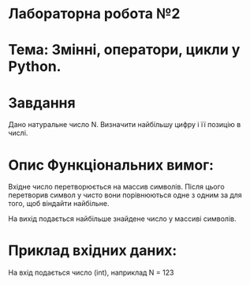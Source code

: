 # Лабораторна робота №2

# Тема: Змінні, оператори, цикли у Python.

# Завдання

Дано натуральне число N. Визначити найбільшу цифру і її позицію в
числі.

# Опис Функціональних вимог:

Вхідне число перетворюється на массив символів. Після цього перетворив символ у чисто вони порівнюються одне з одним за для того, щоб віндайти найбільне.

На вихід подається найбільше знайдене число у массиві символів.

# Приклад вхідних даних:

На вхід подається число (int), наприклад N = 123